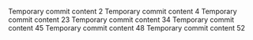 Temporary commit content 2
Temporary commit content 4
Temporary commit content 23
Temporary commit content 34
Temporary commit content 45
Temporary commit content 48
Temporary commit content 52

